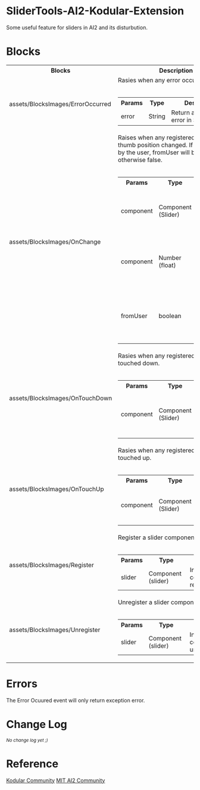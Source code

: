 # SliderTools-AI2-Kodular-Extension
 Some useful feature for sliders in AI2 and its disturbution.
 
# Blocks

<table style="width:100%">
    <tr>
        <th>Blocks</th>
        <th>Description</th>
    </tr>
    <tr>
        <td>assets/BlocksImages/ErrorOccurred</td>
        <td>Rasies when any error occurred.<br><br>
            <table>
                <tr>
                    <th>Params</th>
                    <th>Type</th>
                    <th>Description</th>
                </tr>
                <tr>
                    <td>error</td>
                    <td>String</td>
                    <td>Return an exception error in String form.</td>
                </tr>
            </table>
        </td>
    </tr>
    <tr>
        <td>assets/BlocksImages/OnChange</td>
        <td>Raises when any registered slider's thumb position changed. If it is changed by the user, fromUser will be
            true, otherwise false.<br><br>
            <table>
                <tr>
                    <th>Params</th>
                    <th>Type</th>
                    <th>Description</th>
                </tr>
                <tr>
                    <td>component</td>
                    <td>Component (Slider)</td>
                    <td>Return the component that it's thumb position changed.</td>
                </tr>
                <tr>
                    <td>component</td>
                    <td>Number (float)</td>
                    <td>Return the position of the slider that it's thumn position changed.</td>
                </tr>
                <tr>
                    <td>fromUser</td>
                    <td>boolean</td>
                    <td>Return true if the change is made by the User, otherwise false.</td>
                </tr>
            </table>
        </td>
    </tr>
    <tr>
        <td>assets/BlocksImages/OnTouchDown</td>
        <td>Rasies when any registered slider is touched down.<br><br>
            <table>
                <tr>
                    <th>Params</th>
                    <th>Type</th>
                    <th>Description</th>
                </tr>
                <tr>
                    <td>component</td>
                    <td>Component (Slider)</td>
                    <td>Return the component that has been touched down.</td>
                </tr>
            </table>
        </td>
    </tr>
    <tr>
        <td>assets/BlocksImages/OnTouchUp</td>
        <td>Rasies when any registered slider is touched up.<br><br>
            <table>
                <tr>
                    <th>Params</th>
                    <th>Type</th>
                    <th>Description</th>
                </tr>
                <tr>
                    <td>component</td>
                    <td>Component (Slider)</td>
                    <td>Return the component that has been touched up.</td>
                </tr>
            </table>
        </td>
    </tr>
    <tr>
        <td>assets/BlocksImages/Register</td>
        <td>Register a slider component.<br><br>
            <table>
                <tr>
                    <th>Params</th>
                    <th>Type</th>
                    <th>Description</th>
                </tr>
                <tr>
                    <td>slider</td>
                    <td>Component (slider)</td>
                    <td>Input a slider component to register.</td>
                </tr>
            </table>
        </td>
    </tr>
    <tr>
        <td>assets/BlocksImages/Unregister</td>
        <td>Unregister a slider component.<br><br>
            <table>
                <tr>
                    <th>Params</th>
                    <th>Type</th>
                    <th>Description</th>
                </tr>
                <tr>
                    <td>slider</td>
                    <td>Component (slider)</td>
                    <td>Input a slider component to unregister.</td>
                </tr>
            </table>
        </td>
    </tr>
</table>
	
# Errors

The Error Ocuured event will only return exception error.
	
# Change Log
<small><i>No change log yet ;)</i></small>

# Reference
[Kodular Community]()
[MIT AI2 Community]()
